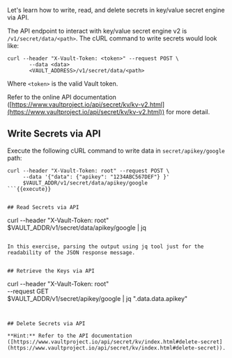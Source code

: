 Let's learn how to write, read, and delete secrets in key/value secret engine via API.


The API endpoint to interact with key/value secret engine v2 is `/v1/secret/data/<path>`.  The cURL command to write secrets would look like:

```
curl --header "X-Vault-Token: <token>" --request POST \
       --data <data>
       <VAULT_ADDRESS>/v1/secret/data/<path>
```

Where `<token>` is the valid Vault token.

Refer to the online API documentation ([https://www.vaultproject.io/api/secret/kv/kv-v2.html](https://www.vaultproject.io/api/secret/kv/kv-v2.html)) for more detail.

## Write Secrets via API

Execute the following cURL command to write data in `secret/apikey/google` path:

```
curl --header "X-Vault-Token: root" --request POST \
     --data '{"data": {"apikey": "1234ABC567DEF"} }'
     $VAULT_ADDR/v1/secret/data/apikey/google
```{{execute}}


## Read Secrets via API

```
curl --header "X-Vault-Token: root"  \
      $VAULT_ADDR/v1/secret/data/apikey/google | jq
```{{execute}}

In this exercise, parsing the output using jq tool just for the readability of the JSON response message.


## Retrieve the Keys via API

```
curl --header "X-Vault-Token: root" \
     --request GET \
     $VAULT_ADDR/v1/secret/apikey/google | jq ".data.data.apikey"
```{{execute}}


## Delete Secrets via API

**Hint:** Refer to the API documentation ([https://www.vaultproject.io/api/secret/kv/index.html#delete-secret](https://www.vaultproject.io/api/secret/kv/index.html#delete-secret)).
